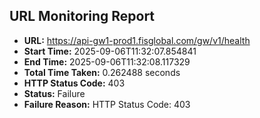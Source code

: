 ## URL Monitoring Report

- **URL:** https://api-gw1-prod1.fisglobal.com/gw/v1/health
- **Start Time:** 2025-09-06T11:32:07.854841
- **End Time:** 2025-09-06T11:32:08.117329
- **Total Time Taken:** 0.262488 seconds
- **HTTP Status Code:** 403
- **Status:** Failure
- **Failure Reason:** HTTP Status Code: 403
